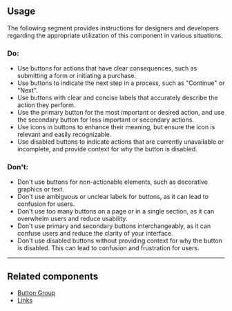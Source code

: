 <ComponentHeading name="Button"></ComponentHeading>

<TableOfContents></TableOfContents>

## Usage

The following segment provides instructions for designers and developers regarding the appropriate utilization of this
component in various situations.

### Do:

- Use buttons for actions that have clear consequences, such as submitting a form or initiating a purchase.
- Use buttons to indicate the next step in a process, such as "Continue" or "Next".
- Use buttons with clear and concise labels that accurately describe the action they perform.
- Use the primary button for the most important or desired action, and use the secondary button for less important or
  secondary actions.
- Use icons in buttons to enhance their meaning, but ensure the icon is relevant and easily recognizable.
- Use disabled buttons to indicate actions that are currently unavailable or incomplete, and provide context for why the
  button is disabled.

### Don't:

- Don't use buttons for non-actionable elements, such as decorative graphics or text.
- Don't use ambiguous or unclear labels for buttons, as it can lead to confusion for users.
- Don't use too many buttons on a page or in a single section, as it can overwhelm users and reduce usability.
- Don't use primary and secondary buttons interchangeably, as it can confuse users and reduce the clarity of your
  interface.
- Don't use disabled buttons without providing context for why the button is disabled. This can lead to confusion and
  frustration for users.

---

## Related components

- [Button Group](components/button-group)
- [Links](components/link)
